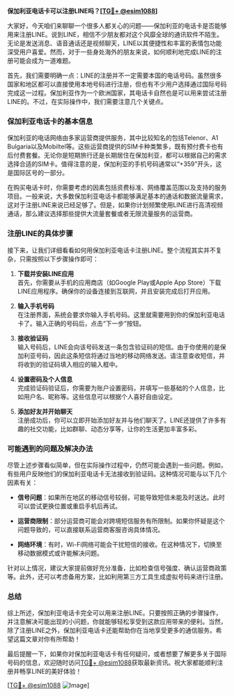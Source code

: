 **保加利亚电话卡可以注册LINE吗？[[TG💪+ @esim1088](https://t.me/s/esim1088)]**

大家好，今天咱们来聊聊一个很多人都关心的问题——保加利亚的电话卡是否能够用来注册LINE。说到LINE，相信不少朋友都对这个风靡全球的通讯软件不陌生。无论是发送消息、语音通话还是视频聊天，LINE以其便捷性和丰富的表情包功能深受用户喜爱。然而，对于一些身处海外的朋友来说，如何顺利地完成LINE的注册可能会成为一道难题。

首先，我们需要明确一点：LINE的注册并不一定需要本国的电话号码。虽然很多国家和地区都可以直接使用本地号码进行注册，但也有不少用户选择通过国际号码完成这一过程。保加利亚作为一个欧洲国家，其电话卡自然也是可以用来尝试注册LINE的。不过，在实际操作中，我们需要注意几个关键点。

### 保加利亚电话卡的基本信息

保加利亚的电话网络由多家运营商提供服务，其中比较知名的包括Telenor、A1 Bulgaria以及Mobiltel等。这些运营商提供的SIM卡种类繁多，既有预付费卡也有后付费套餐。无论你是短期旅行还是长期居住在保加利亚，都可以根据自己的需求选择合适的SIM卡。值得注意的是，保加利亚的手机号码通常以“+359”开头，这是国际区号的一部分。

在购买电话卡时，你需要考虑的因素包括资费标准、网络覆盖范围以及支持的服务项目。一般来说，大多数保加利亚电话卡都能够满足基本的通话和数据流量需求，这对于注册LINE来说已经足够了。但是，如果你计划频繁使用LINE进行高清视频通话，那么建议选择那些提供大流量套餐或者无限流量服务的运营商。

### 注册LINE的具体步骤

接下来，让我们详细看看如何用保加利亚电话卡注册LINE。整个流程其实并不复杂，只需按照以下步骤操作即可：

1. **下载并安装LINE应用**  
   首先，你需要从手机的应用商店（如Google Play或Apple App Store）下载LINE应用程序。确保你的设备连接到互联网，并且安装完成后打开应用。

2. **输入手机号码**  
   在注册界面，系统会要求你输入手机号码。这里就需要用到你的保加利亚电话卡了。输入正确的号码后，点击“下一步”按钮。

3. **接收验证码**  
   输入号码后，LINE会向该号码发送一条包含验证码的短信。由于你使用的是保加利亚号码，因此这条短信将通过当地的移动网络发送。请注意查收短信，并将收到的验证码填入相应的输入框中。

4. **设置密码及个人信息**  
   完成验证码验证后，你需要为账户设置密码，并填写一些基础的个人信息，比如用户名、昵称等。这些信息可以根据个人喜好自由设定。

5. **添加好友并开始聊天**  
   注册成功后，你可以立即开始添加好友并与他们聊天了。LINE还提供了许多有趣的社交功能，比如群聊、动态分享等，让你的生活更加丰富多彩。

### 可能遇到的问题及解决办法

尽管上述步骤看似简单，但在实际操作过程中，仍然可能会遇到一些问题。例如，有些用户反映他们的保加利亚电话卡无法接收到验证码。这种情况可能与以下几个因素有关：

- **信号问题**：如果所在地区的移动信号较弱，可能导致短信未能及时送达。此时可以尝试更换位置或重启手机后再试。
  
- **运营商限制**：部分运营商可能会对跨境短信服务有所限制。如果你怀疑是这个问题导致的，可以直接联系运营商客服咨询具体情况。

- **网络环境**：有时，Wi-Fi网络可能会干扰短信的接收。在这种情况下，切换至移动数据模式或许能解决问题。

针对以上情况，建议大家提前做好充分准备，比如检查信号强度、确认运营商政策等。此外，还可以考虑备用方案，比如利用第三方工具生成虚拟号码来进行注册。

### 总结

综上所述，保加利亚电话卡完全可以用来注册LINE。只要按照正确的步骤操作，并注意解决可能出现的小问题，你就能够轻松享受到这款应用带来的便利。当然，除了注册LINE之外，保加利亚电话卡还能帮助你在当地享受更多的通信服务。希望这篇文章对你有所帮助！

最后提醒一下，如果你对保加利亚电话卡有任何疑问，或者想要了解更多关于国际号码的信息，欢迎随时访问[TG💪+ @esim1088](https://t.me/s/esim1088)获取最新资讯。祝大家都能顺利注册并畅享LINE的美好体验！

[[TG💪+ @esim1088](https://t.me/s/esim1088) ![Image](https://i.postimg.cc/4NQfJmqS/Snipaste-2025-05-13-00-14-12.png)]
